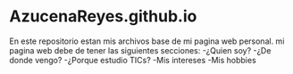 # AzucenaReyes.github.io

En este repositorio estan mis archivos base de mi pagina web personal. mi pagina web debe de tener las siguientes secciones: 
-¿Quien soy? 
-¿De donde vengo? 
-¿Porque estudio TICs? 
-Mis intereses 
-Mis hobbies
